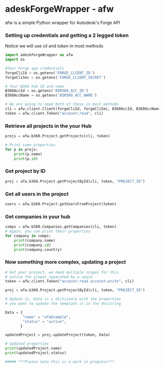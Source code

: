 # adeskForgeWrapper - afw

afw is a simple Python wrapper for Autodesk's Forge API

### Setting up credentials and getting a 2 legged token
Notice we will use *cli* and *token* in most methods
```Python
import adeskForgeWrapper as afw
import os

#Your Forge app credentials
forgeCliId = os.getenv('FORGE_CLIENT_ID')
forgeCliSec = os.getenv('FORGE_CLIENT_SECRET')

# Your B360 hub ID and name
B360AccId = os.getenv('BIM360_ACC_ID')
B360AccName = os.getenv('BIM360_ACC_NAME')

# We are going to need both of these in most methods
cli = afw.client.Client(forgeCliId, forgeCliSec, B360AccId, B360AccName)
token = afw.client.Token("account:read", cli)
```

### Retrieve all projects in the your Hub
```Python
projs = afw.b360.Project.getProjects(cli, token)

# Print some properties
for p in projs:
    print(p.name)
    print(p.id)
```
### Get project by ID
```Python
proj = afw.b360.Project.getProjectById(cli, token, "PROJECT_ID")
```
### Get all users in the project
```Python
users = afw.b360.Project.getUsersFromProject(token)
```
### Get companies in your hub
```Python
comps = afw.b360.Companies.getCompanies(cli, token)
# Again, you can print their properties
for company in comps:
	print(company.name)
	print(company.id)
	print(company.country)
```

### Now something more complex, updating a project
```Python
# Get your project, we need multiple scopes for this
# notice the scopes separated by a space
token = afw.client.Token("account:read account:write", cli)

proj = afw.b360.Project.getProjectById(cli, token, "PROJECT_ID")

# Update it, Data is a dictionary with the properties 
# you want to update the template is in the docstring

Data = {
		"name" = "afwExample",
		"status" = "active",
	   }

updatedProject = proj.updateProject(token, Data)

# Updated properties
print(updatedProject.name)
print(updatedProject.status)

##### ***Please note this is a work in progress***
